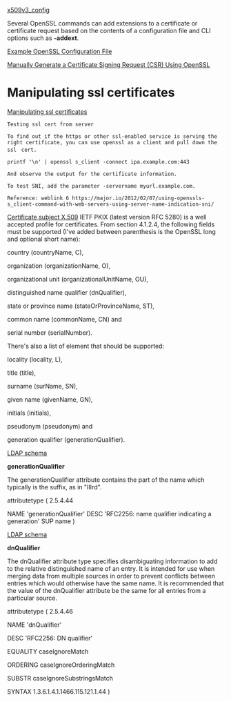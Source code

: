
[x509v3_config](https://www.openssl.org/docs/manmaster/man5/x509v3_config.html)

Several OpenSSL commands can add extensions to a certificate or certificate request based on the contents of a configuration file and CLI options such as **-addext**. 

[Example OpenSSL Configuration File](http://webservices.itcs.umich.edu/mediawiki/radmind/index.php/Example_OpenSSL_Configuration_File)


[Manually Generate a Certificate Signing Request (CSR) Using OpenSSL](https://www.ssl.com/how-to/manually-generate-a-certificate-signing-request-csr-using-openssl/)

# Manipulating ssl certificates

[Manipulating ssl certificates](https://bgstack15.wordpress.com/2016/06/30/manipulating-ssl-certificates/)

`Testing ssl cert from server`

`To find out if the https or other ssl-enabled service is serving the right certificate, you can use openssl as a client and pull down the ssl `
`cert.`

`printf '\n' | openssl s_client -connect ipa.example.com:443`

`And observe the output for the certificate information.`

`To test SNI, add the parameter -servername myurl.example.com.`

`Reference: weblink 6 https://major.io/2012/02/07/using-openssls-s_client-command-with-web-servers-using-server-name-indication-sni/`


[Certificate subject X.509](https://stackoverflow.com/questions/6464129/certificate-subject-x-509)
IETF PKIX (latest version RFC 5280) is a well accepted profile for certificates. From section 4.1.2.4, the following fields must be supported (I've added between parenthesis is the OpenSSL long and optional short name):

country (countryName, C),

organization (organizationName, O),

organizational unit (organizationalUnitName, OU),

distinguished name qualifier (dnQualifier),

state or province name (stateOrProvinceName, ST),

common name (commonName, CN) and

serial number (serialNumber).

There's also a list of element that should be supported:

locality (locality, L),

title (title),

surname (surName, SN),

given name (givenName, GN),

initials (initials),

pseudonym (pseudonym) and

generation qualifier (generationQualifier).

[LDAP schema](http://www-lor.int-evry.fr/~michel/LDAP/Classes/Attributes-G.html)

**generationQualifier**

The generationQualifier attribute contains the part of the name which typically is the suffix, as in "IIIrd".

 

attributetype ( 2.5.4.44

NAME 'generationQualifier'
DESC 'RFC2256: name qualifier indicating a generation'
SUP name )

[LDAP schema](http://www-lor.int-evry.fr/~michel/LDAP/Classes/Attributes-D.html)

**dnQualifier**

The dnQualifier attribute type specifies disambiguating information to add to the relative distinguished name of an entry. It is intended for use when merging data from multiple sources in order to prevent conflicts between entries which would otherwise have the same name. It is recommended that the value of the dnQualifier attribute be the same for all entries from a particular source.



attributetype ( 2.5.4.46

NAME 'dnQualifier'

DESC 'RFC2256: DN qualifier'

EQUALITY caseIgnoreMatch

ORDERING caseIgnoreOrderingMatch

SUBSTR caseIgnoreSubstringsMatch

SYNTAX 1.3.6.1.4.1.1466.115.121.1.44 )


